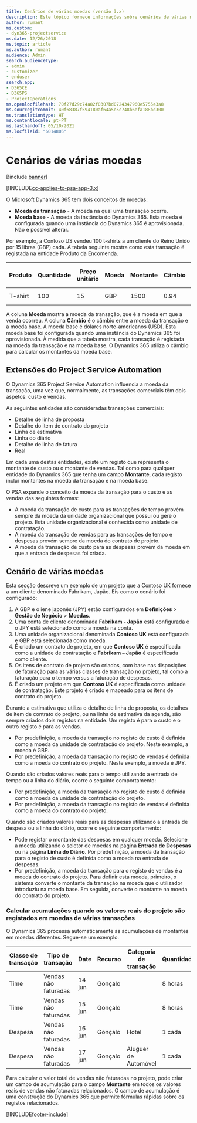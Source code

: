 ```yaml
---
title: Cenários de várias moedas (versão 3.x)
description: Este tópico fornece informações sobre cenários de várias moedas.
author: rumant
ms.custom:
- dyn365-projectservice
ms.date: 12/26/2018
ms.topic: article
ms.author: rumant
audience: Admin
search.audienceType:
- admin
- customizer
- enduser
search.app:
- D365CE
- D365PS
- ProjectOperations
ms.openlocfilehash: 70f27d29c74a82f0307bd0724347960e5755e3a8
ms.sourcegitcommit: 40f68387f594180af64a5e5c748b6efa188bd300
ms.translationtype: HT
ms.contentlocale: pt-PT
ms.lasthandoff: 05/10/2021
ms.locfileid: "6014805"
---
```

# <a name="multiple-currency-scenarios"></a>Cenários de várias moedas

[!include [banner](../includes/psa-now-project-operations.md)]

[!INCLUDE[cc-applies-to-psa-app-3.x](../includes/cc-applies-to-psa-app-3x.md)]

O Microsoft Dynamics 365 tem dois conceitos de moedas:

- **Moeda da transação** - A moeda na qual uma transação ocorre. 
- **Moeda base** - A moeda da instância do Dynamics 365. Esta moeda é configurada quando uma instância do Dynamics 365 é aprovisionada. Não é possível alterar.

Por exemplo, a Contoso US vendeu 100 t-shirts a um cliente do Reino Unido por 15 libras (GBP) cada. A tabela seguinte mostra como esta transação é registada na entidade Produto da Encomenda.

| Produto | Quantidade | Preço unitário | Moeda | Montante | Câmbio | Preço unitário (Base)| Montante (Base)|
|---------|----------|----------------|----------|--------|---------------|----------------------|--------------|
| T-shirt | 100      | 15             | GBP      | 1500   | 0.94          | 17,25 $               | 1725 $       |

A coluna **Moeda** mostra a moeda da transação, que é a moeda em que a venda ocorreu. A coluna **Câmbio** é o câmbio entre a moeda da transação e a moeda base. A moeda base é dólares norte-americanos (USD). Esta moeda base foi configurada quando uma instância do Dynamics 365 foi aprovisionada.
À medida que a tabela mostra, cada transação é registada na moeda da transação e na moeda base. O Dynamics 365 utiliza o câmbio para calcular os montantes da moeda base.

## <a name="project-service-automation-extensions"></a>Extensões do Project Service Automation

O Dynamics 365 Project Service Automation influencia a moeda da transação, uma vez que, normalmente, as transações comerciais têm dois aspetos: custo e vendas.

As seguintes entidades são consideradas transações comerciais:

- Detalhe de linha de proposta
- Detalhe do item de contrato do projeto
- Linha de estimativa
- Linha do diário
- Detalhe de linha de fatura
- Real

Em cada uma destas entidades, existe um registo que representa o montante de custo ou o montante de vendas. Tal como para qualquer entidade do Dynamics 365 que tenha um campo **Montante**, cada registo inclui montantes na moeda da transação e na moeda base. 

O PSA expande o conceito da moeda da transação para o custo e as vendas das seguintes formas:

- A moeda da transação de custo para as transações de tempo provém sempre da moeda da unidade organizacional que possui ou gere o projeto. Esta unidade organizacional é conhecida como unidade de contratação.
- A moeda da transação de vendas para as transações de tempo e despesas provém sempre da moeda do contrato de projeto.
- A moeda da transação de custo para as despesas provém da moeda em que a entrada de despesas foi criada.

## <a name="multiple-currency-scenario"></a>Cenário de várias moedas

Esta secção descreve um exemplo de um projeto que a Contoso UK fornece a um cliente denominado Fabrikam, Japão. Eis como o cenário foi configurado:

1. A GBP e o iene japonês (JPY) estão configurados em **Definições** \> **Gestão de Negócio** \> **Moedas**. 
2. Uma conta de cliente denominada **Fabrikam - Japão** está configurada e o JPY está selecionado como a moeda na conta.
3. Uma unidade organizacional denominada **Contoso UK** está configurada e GBP está selecionada como moeda.
4. É criado um contrato de projeto, em que **Contoso UK** é especificada como a unidade de contratação e **Fabrikam – Japão** é especificada como cliente.
5. Os itens de contrato de projeto são criados, com base nas disposições de faturação para as várias classes de transação no projeto, tal como a faturação para o tempo versus a faturação de despesas.
6. É criado um projeto em que **Contoso UK** é especificada como unidade de contratação. Este projeto é criado e mapeado para os itens de contrato do projeto.


Durante a estimativa que utiliza o detalhe de linha de proposta, os detalhes de item de contrato do projeto, ou na linha de estimativa da agenda, são sempre criados dois registos na entidade. Um registo é para o custo e o outro registo é para as vendas.

- Por predefinição, a moeda da transação no registo de custo é definida como a moeda da unidade de contratação do projeto. Neste exemplo, a moeda é GBP.
- Por predefinição, a moeda da transação no registo de vendas é definida como a moeda do contrato do projeto. Neste exemplo, a moeda é JPY.

Quando são criados valores reais para o tempo utilizando a entrada de tempo ou a linha do diário, ocorre o seguinte comportamento:

- Por predefinição, a moeda da transação no registo de custo é definida como a moeda da unidade de contratação do projeto.
- Por predefinição, a moeda da transação no registo de vendas é definida como a moeda do contrato do projeto.

Quando são criados valores reais para as despesas utilizando a entrada de despesa ou a linha do diário, ocorre o seguinte comportamento:

- Pode registar o montante das despesas em qualquer moeda. Selecione a moeda utilizando o seletor de moedas na página **Entrada de Despesas** ou na página **Linha do Diário**. Por predefinição, a moeda da transação para o registo de custo é definida como a moeda na entrada de despesas. 
- Por predefinição, a moeda da transação para o registo de vendas é a moeda do contrato do projeto. Para definir esta moeda, primeiro, o sistema converte o montante da transação na moeda que o utilizador introduziu na moeda base. Em seguida, converte o montante na moeda do contrato do projeto. 

### <a name="computing-roll-ups-when-project-actuals-are-recorded-in-multiple-transaction-currencies"></a>Calcular acumulações quando os valores reais do projeto são registados em moedas de várias transações

O Dynamics 365 processa automaticamente as acumulações de montantes em moedas diferentes. Segue-se um exemplo.

| Classe de transação | Tipo de transação| Date   | Recurso | Categoria de transação | Quantidade | Preço unitário | Montante      | Câmbio | Montante base |
|-------------------|------------------|--------|----------|----------------------|----------|--------------|-------------|---------------|----------------|
| Time              | Vendas não faturadas   | 14 jun | Gonçalo  |                      | 8 horas    | 20.000 JPY    | 160.000 JPY | 123           | 1.300,81 USD    |
| Time              | Vendas não faturadas   | 15 jun | Gonçalo  |                      | 8 horas    | 20.000 JPY    | 160.000 JPY | 123           | 1.300,81 USD    |
| Despesa           | Vendas não faturadas   | 16 jun | Gonçalo  | Hotel                | 1 cada     | 250 EUR      | 250 EUR     | 0.94          | 265,95 USD     |
| Despesa           | Vendas não faturadas   | 17 jun | Gonçalo  | Aluguer de Automóvel           | 1 cada     | 150 EUR      | 150 EUR     | 0.94          | 159,57 USD     |

Para calcular o valor total de vendas não faturadas no projeto, pode criar um campo de acumulação para o campo **Montante** em todos os valores reais de vendas não faturadas relacionados. O campo de acumulação é uma construção do Dynamics 365 que permite fórmulas rápidas sobre os registos relacionados.


[!INCLUDE[footer-include](../includes/footer-banner.md)]